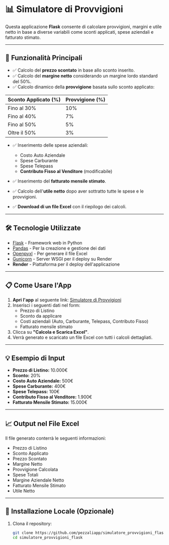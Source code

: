 # 📊 Simulatore di Provvigioni

Questa applicazione **Flask** consente di calcolare provvigioni, margini e utile netto in base a diverse variabili come sconti applicati, spese aziendali e fatturato stimato.

---

## 🚀 Funzionalità Principali

- ✅ Calcolo del **prezzo scontato** in base allo sconto inserito.
- ✅ Calcolo del **margine netto** considerando un margine lordo standard del 50%.
- ✅ Calcolo dinamico della **provvigione** basata sullo sconto applicato:

| Sconto Applicato (%) | Provvigione (%) |
|----------------------|-----------------|
| Fino al 30%          | 10%             |
| Fino al 40%          | 7%              |
| Fino al 50%          | 5%              |
| Oltre il 50%         | 3%              |

- ✅ Inserimento delle spese aziendali:
  - Costo Auto Aziendale
  - Spese Carburante
  - Spese Telepass
  - **Contributo Fisso al Venditore** (modificabile)

- ✅ Inserimento del **fatturato mensile stimato**.
- ✅ Calcolo dell'**utile netto** dopo aver sottratto tutte le spese e le provvigioni.
- ✅ **Download di un file Excel** con il riepilogo dei calcoli.

---

## 🛠️ Tecnologie Utilizzate

- [Flask](https://flask.palletsprojects.com/) - Framework web in Python
- [Pandas](https://pandas.pydata.org/) - Per la creazione e gestione dei dati
- [Openpyxl](https://openpyxl.readthedocs.io/) - Per generare il file Excel
- [Gunicorn](https://gunicorn.org/) - Server WSGI per il deploy su Render
- **Render** - Piattaforma per il deploy dell'applicazione

---

## 📋 Come Usare l'App

1. **Apri l'app** al seguente link: [Simulatore di Provvigioni](https://simulatore-provvigioni-flask.onrender.com)
2. Inserisci i seguenti dati nel form:
   - Prezzo di Listino
   - Sconto da applicare
   - Costi aziendali (Auto, Carburante, Telepass, Contributo Fisso)
   - Fatturato mensile stimato
3. Clicca su **"Calcola e Scarica Excel"**.
4. Verrà generato e scaricato un file Excel con tutti i calcoli dettagliati.

---

## 💡 Esempio di Input

- **Prezzo di Listino:** 10.000€
- **Sconto:** 20%
- **Costo Auto Aziendale:** 500€
- **Spese Carburante:** 400€
- **Spese Telepass:** 100€
- **Contributo Fisso al Venditore:** 1.900€
- **Fatturato Mensile Stimato:** 15.000€

---

## 📈 Output nel File Excel

Il file generato conterrà le seguenti informazioni:

- Prezzo di Listino
- Sconto Applicato
- Prezzo Scontato
- Margine Netto
- Provvigione Calcolata
- Spese Totali
- Margine Aziendale Netto
- Fatturato Mensile Stimato
- Utile Netto

---

## 🔧 Installazione Locale (Opzionale)

1. Clona il repository:

   ```bash
   git clone https://github.com/pezzaliapp/simulatore_provvigioni_flask.git
   cd simulatore_provvigioni_flask